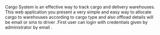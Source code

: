 
Cargo System is an effective way to track  cargo and delivery warehouses. This web application you present a very simple and easy way to allocate  cargo to  warehouses according to  cargo type and also offload details will be email or sms to driver .First user can login with credentials given by administrator by email .



